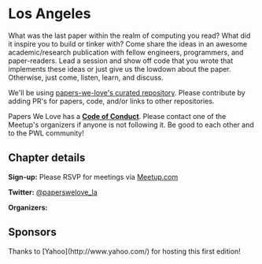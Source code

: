 # Los Angeles

What was the last paper within the realm of computing you read? What did it inspire you to build or tinker with? Come share the ideas in an awesome academic/research publication with fellow engineers, programmers, and paper-readers. Lead a session and show off code that you wrote that implements these ideas or just give us the lowdown about the paper. Otherwise, just come, listen, learn, and discuss.

We'll be using [papers-we-love's curated repository](https://github.com/papers-we-love/papers-we-love). Please contribute by adding PR's for papers, code, and/or links to other repositories.

Papers We Love has a **[Code of Conduct](https://github.com/papers-we-love/papers-we-love/blob/master/CODE_OF_CONDUCT.md)**. Please contact one of the Meetup's organizers if anyone is not following it. Be good to each other and to the PWL community!

<h2>Chapter details</h2>
<p>
<strong>Sign-up:</strong>
Please RSVP for meetings via <a href="http://www.meetup.com/Papers-We-Love-LA">Meetup.com</a>
</p>

<p>
<strong>Twitter:</strong>
<a href="https://twitter.com/paperswelove_la">@paperswelove_la</a>
</p>

<p>
<strong>Organizers:</strong>
</p>
<h2>Sponsors</h2>
<p class="sponsor">Thanks to [Yahoo](http://www.yahoo.com/) for hosting this first edition!</p>
